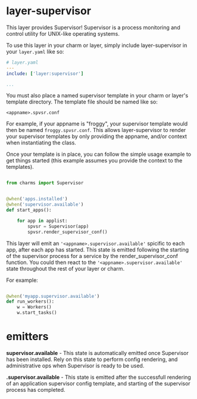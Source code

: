 # layer-supervisor

This layer provides Supervisor! Supervisor is a process monitoring and control utility for UNIX-like operating systems.

To use this layer in your charm or layer, simply include layer-supervisor in your `layer.yaml` like so:

```yaml
# layer.yaml
---
include: ['layer:supervisor']

...

```

You must also place a named supervisor template in your charm or layer's template directory. The template file should be named like so:

```
<appname>.spvsr.conf
```

For example, if your appname is "froggy", your supervisor template would then be named `froggy.spvsr.conf`. This allows layer-supervisor to render your supervisor templates by only providing the appname, and/or context when instantiating the class.


Once your template is in place, you can follow the simple usage example to get things started (this example assumes you provide the context to the templates).

```python

from charms import Supervisor


@when('apps.installed')
@when('supervisor.available')
def start_apps():

    for app in applist:
        spvsr = Supervisor(app)
        spvsr.render_supervisor_conf()

```

This layer will emit an `'<appname>.supervisor.available'` spicific to each app, after each app has started. This state is emitted following the starting of the supervisor process for a service by the render_supervisor_conf function. You could then react to the `'<appname>.supervisor.available'` state throughout the rest of your layer or charm. 

For example:

```python

@when('myapp.supervisor.available')
def run_workers():
    w = Workers()
    w.start_tasks()

```


# emitters

**supervisor.available** - This state is automatically emitted once Supervisor has been installed. Rely on this state to perform config rendering, and administrative ops when Supervisor
is ready to be used.

**<appname>.supervisor.available** - This state is emitted after the successfull rendering of an application supervisor config template, and starting of the supervisor <appname> process has completed.
